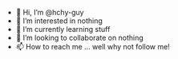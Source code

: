 - 👋 Hi, I’m @hchy-guy
- 👀 I’m interested in nothing
- 🌱 I’m currently learning stuff
- 💞️ I’m looking to collaborate on nothing
- 📫 How to reach me ... well why not follow me!

<!---
hchy-guy/hchy-guy is a ✨ special ✨ repository because its `README.md` (this file) appears on your GitHub profile.
You can click the Preview link to take a look at your changes.
--->
